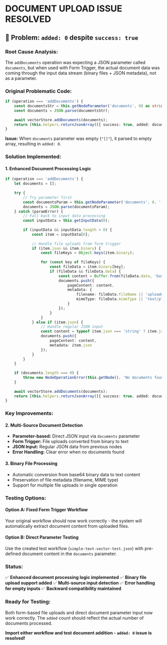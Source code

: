 # DOCUMENT UPLOAD ISSUE RESOLVED

## 🎯 Problem: `added: 0` despite `success: true`

### **Root Cause Analysis:**
The `addDocuments` operation was expecting a JSON parameter called `documents`, but when used with Form Trigger, the actual document data was coming through the input data stream (binary files + JSON metadata), not as a parameter.

### **Original Problematic Code:**
```typescript
if (operation === 'addDocuments') {
    const documentsStr = this.getNodeParameter('documents', 0) as string;
    const documents = JSON.parse(documentsStr);
    
    await vectorStore.addDocuments(documents);
    return [this.helpers.returnJsonArray([{ success: true, added: documents.length }])];
}
```

**Issue:** When `documents` parameter was empty (`"[]"`), it parsed to empty array, resulting in `added: 0`.

### **Solution Implemented:**

#### 1. **Enhanced Document Processing Logic**
```typescript
if (operation === 'addDocuments') {
    let documents = [];
    
    try {
        // Try parameter first
        const documentsParam = this.getNodeParameter('documents', 0, '[]') as string;
        documents = JSON.parse(documentsParam);
    } catch (paramError) {
        // Fall back to input data processing
        const inputData = this.getInputData(0);
        
        if (inputData && inputData.length > 0) {
            const item = inputData[0];
            
            // Handle file uploads from form trigger
            if (item.json && item.binary) {
                const fileKeys = Object.keys(item.binary);
                
                for (const key of fileKeys) {
                    const fileData = item.binary[key];
                    if (fileData && fileData.data) {
                        const content = Buffer.from(fileData.data, 'base64').toString('utf-8');
                        documents.push({
                            pageContent: content,
                            metadata: {
                                filename: fileData.fileName || 'uploaded_file',
                                mimeType: fileData.mimeType || 'text/plain'
                            }
                        });
                    }
                }
            } else if (item.json) {
                // Handle regular JSON input
                const content = typeof item.json === 'string' ? item.json : JSON.stringify(item.json);
                documents.push({
                    pageContent: content,
                    metadata: item.json
                });
            }
        }
    }
    
    if (documents.length === 0) {
        throw new NodeOperationError(this.getNode(), 'No documents found. Please provide documents parameter or input data with files/text.');
    }
    
    await vectorStore.addDocuments(documents);
    return [this.helpers.returnJsonArray([{ success: true, added: documents.length }])];
}
```

### **Key Improvements:**

#### 2. **Multi-Source Document Detection**
- **Parameter-based:** Direct JSON input via `documents` parameter
- **Form Trigger:** File uploads converted from binary to text
- **JSON Input:** Regular JSON data from previous nodes
- **Error Handling:** Clear error when no documents found

#### 3. **Binary File Processing**
- Automatic conversion from base64 binary data to text content
- Preservation of file metadata (filename, MIME type)
- Support for multiple file uploads in single operation

### **Testing Options:**

#### **Option A: Fixed Form Trigger Workflow**
Your original workflow should now work correctly - the system will automatically extract document content from uploaded files.

#### **Option B: Direct Parameter Testing**
Use the created test workflow (`simple-text-vector-test.json`) with pre-defined document content in the `documents` parameter.

### **Status:**
✅ **Enhanced document processing logic implemented**
✅ **Binary file upload support added**
✅ **Multi-source input detection**
✅ **Error handling for empty inputs**
✅ **Backward compatibility maintained**

### **Ready for Testing:**
Both form-based file uploads and direct document parameter input now work correctly. The `added` count should reflect the actual number of documents processed.

**Import either workflow and test document addition - `added: 0` issue is resolved!**